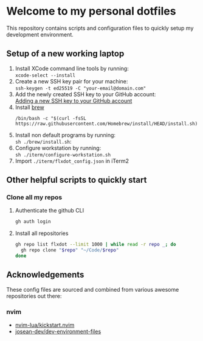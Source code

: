 # Welcome to my personal dotfiles

This repository contains scripts and configuration files to quickly setup my development environment.

## Setup of a new working laptop

1. Install XCode command line tools by running:<br />`xcode-select --install`
2. Create a new SSH key pair for your machine:<br />`ssh-keygen -t ed25519 -C "your-email@domain.com"`
3. Add the newly created SSH key to your GitHub account:<br />[Adding a new SSH key to your GitHub account](https://docs.github.com/en/authentication/connecting-to-github-with-ssh/adding-a-new-ssh-key-to-your-github-account)
4. Install [brew](https://brew.sh/)
   ```shell
   /bin/bash -c "$(curl -fsSL https://raw.githubusercontent.com/Homebrew/install/HEAD/install.sh)"
   ```
5. Install non default programs by running:<br />`sh ./brew/install.sh`:
6. Configure workstation by running:<br />`sh ./iterm/configure-workstation.sh`
7. Import `./iterm/flxdot_config.json` in iTerm2

## Other helpful scripts to quickly start

### Clone all my repos

1. Authenticate the github CLI
   ```bash
   gh auth login
   ```

2. Install all repositories
   ```bash
   gh repo list flxdot --limit 1000 | while read -r repo _; do
     gh repo clone "$repo" "~/Code/$repo"
   done
   ```


## Acknowledgements

These config files are sourced and combined from various awesome repositories out there:

### nvim

* [nvim-lua/kickstart.nvim](https://github.com/nvim-lua/kickstart.nvim)
* [josean-dev/dev-environment-files](https://github.com/josean-dev/dev-environment-files)

